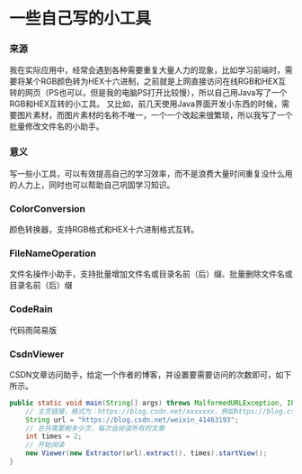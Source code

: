 # 一些自己写的小工具
### 来源
我在实际应用中，经常会遇到各种需要重复大量人力的现象，比如学习前端时，需要将某个RGB颜色转为HEX十六进制，之前就是上网直接访问在线RGB和HEX互转的网页（PS也可以，但是我的电脑PS打开比较慢），所以自己用Java写了一个RGB和HEX互转的小工具。
又比如，前几天使用Java界面开发小东西的时候，需要图片素材，而图片素材的名称不唯一，一个一个改起来很繁琐，所以我写了一个批量修改文件名的小助手。
### 意义
写一些小工具，可以有效提高自己的学习效率，而不是浪费大量时间重复没什么用的人力上，同时也可以帮助自己巩固学习知识。
### ColorConversion
颜色转换器，支持RGB格式和HEX十六进制格式互转。
### FileNameOperation
文件名操作小助手，支持批量增加文件名或目录名前（后）缀、批量删除文件名或目录名前（后）缀
### CodeRain
代码雨简易版
### CsdnViewer
CSDN文章访问助手，给定一个作者的博客，并设置要需要访问的次数即可，如下所示。
```java
public static void main(String[] args) throws MalformedURLException, IOException, InterruptedException {
	// 主页链接，格式为：https://blog.csdn.net/xxxxxxx，例如https://blog.csdn.net/weixin_41463193
	String url = "https://blog.csdn.net/weixin_41463193";
	// 总共需要刷多少次，每次会阅读所有的文章
	int times = 2;
	// 开始阅读
	new Viewer(new Extractor(url).extract(), times).startView();
}
```

